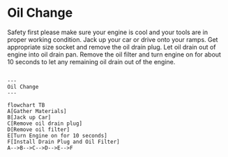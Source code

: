 <H1>Oil Change</H1>

Safety first please make sure your engine is cool and your tools are in proper working condition. Jack up your car or drive onto your ramps. Get appropriate size socket and remove the oil drain plug. Let oil drain out of engine into oil drain pan. Remove the oil filter and turn engine on for about 10 seconds to let any remaining oil drain out of the engine. 

```mermaid

---
Oil Change
---

flowchart TB
A[Gather Materials]
B[Jack up Car]
C[Remove oil drain plug]
D[Remove oil filter]
E[Turn Engine on for 10 seconds]
F[Install Drain Plug and Oil Filter]
A-->B-->C-->D-->E-->F

